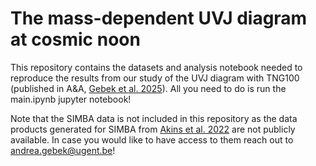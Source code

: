 # The mass-dependent UVJ diagram at cosmic noon

This repository contains the datasets and analysis notebook
needed to reproduce the results from our study of the UVJ
diagram with TNG100 (published in A&A, [Gebek et al. 2025](https://ui.adsabs.harvard.edu/abs/2025A%26A...695A..90G/abstract)). All you need to do is
run the main.ipynb jupyter notebook!

Note that the SIMBA data is not included in this repository as the
data products generated for SIMBA from [Akins et al. 2022](https://ui.adsabs.harvard.edu/abs/2022ApJ...929...94A/abstract) are not
publicly available. In case you would like to have access to them
reach out to andrea.gebek@ugent.be!

